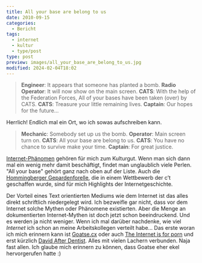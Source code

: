 ```yaml
---
title: All your base are belong to us
date: 2010-09-15
categories:
  - Bericht
tags:
  - internet
  - kultur
  - type/post
type: post
preview: images/all_your_base_are_belong_to_us.jpg
modified: 2024-02-04T18:02
---
```


> **Engineer**: It appears that someone has planted a bomb.
> **Radio Operator**: It will now show on the main screen.
> **CATS**: With the help of the Federation Forces, All of your bases have been taken (over) by CATS.
> **CATS**: Treasure your little remaining lives.
> **Captain**: Our hopes for the future...

Herrlich! Endlich mal ein Ort, wo ich sowas aufschreiben kann.

> **Mechanic**: Somebody set up us the bomb.
> **Operator**: Main screen turn on.
> **CATS**: All your base are belong to us.
> **CATS**: You have no chance to survive make your time.
> **Captain**: For great justice.

[Internet-Phänomen](http://en.wikipedia.org/wiki/List_of_Internet_phenomena) gehören für mich zum Kulturgut. Wenn man sich dann mal ein wenig mehr damit beschäftigt, findet man unglaublich viele Perlen. "All your base" gehört ganz nach oben auf der Liste. Auch die [Hommingberger Gepardenforelle](http://de.wikipedia.org/wiki/Hommingberger_Gepardenforelle), die in einem Wettbewerb der c’t geschaffen wurde, sind für mich Highlights der Internetgeschichte.

Der Vorteil eines Text orientierten Mediums wie dem Internet ist das alles direkt schriftlich niedergelegt wird. Ich bezweifle gar nicht, dass vor dem Internet solche Mythen oder Phänomene existierten. Aber die Menge an dokumentierten Internet-Mythen ist doch jetzt schon beeindruckend. Und es werden ja nicht weniger. Wenn ich mal darüber nachdenke, wie viel _Internet_ ich schon an meine Arbeitskollegen verteilt habe... Das erste woran ich mich erinnern kann ist [Goatse.cx](http://en.wikipedia.org/wiki/Goatse) oder auch [The Internet is for porn](http://www.youtube.com/watch?v=T-TA57L0kuc) und erst kürzlich [David After Dentist](http://www.youtube.com/watch?v=txqiwrbYGrs&feature=fvw). Alles mit vielen Lachern verbunden. Naja fast allen. Ich glaube mich erinnern zu können, dass Goatse eher ekel hervorgerufen hatte :)
